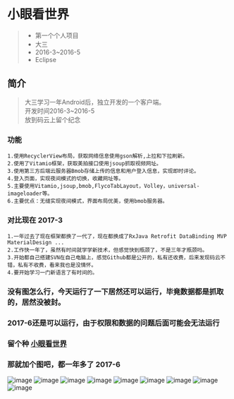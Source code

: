 # 小眼看世界>* 第一个个人项目>* 大三>* 2016-3~2016-5>* Eclipse## 简介> 大三学习一年Android后，独立开发的一个客户端。<br/>> 开发时间2016-3~2016-5<br/>> 放到码云上留个纪念<br/>### 功能 	1.使用RecyclerView布局，获取网络信息使用gson解析,上拉和下拉刷新。 	2.使用了Vitamio框架，获取美拍接口使用jsoup抓取视频网址。 	3.使用第三方后端云服务器Bmob存储上传的信息和用户登入信息，实现即时评论。 	4.登入页面，实现夜间模式的切换，收藏网址等。 	5.主要使用Vitamio,jsoup,bmob,FlycoTabLayout，Volley，universal-imageloader等。 	6.主要优点：无缝实现夜间模式，界面布局优美，使用bmob服务器。 ### 对比现在 2017-3	1.一年过去了现在框架都换了一代了，现在都换成了RxJava Retrofit DataBinding MVP MaterialDesign ...	2.工作快一年了，虽然有时间就学学新技术，但感觉快到瓶颈了，不是三年才瓶颈吗。	3.开始都自己搭建SVN在自己电脑上，感觉Github都是公开的，私有还收费，后来发现码云不错，私有不收费，看来我也是没情怀。	4.要开始学习一门新语言了有时间的。### 没有图怎么行，今天运行了一下居然还可以运行，毕竟数据都是抓取的，居然没被封。### 2017-6还是可以运行，由于权限和数据的问题后面可能会无法运行### 留个种 [小眼看世界](https://github.com/mochixuan/SmallSeeWorld/blob/master/SmallSeeWorld/apk/SmallSeeWorld.apk)### 那就加个图吧，都一年多了 2017-6 ![image](https://github.com/mochixuan/SmallSeeWorld/blob/master/SmallSeeWorld/img/img1.jpg)![image](https://github.com/mochixuan/SmallSeeWorld/blob/master/SmallSeeWorld/img/img2.jpg)![image](https://github.com/mochixuan/SmallSeeWorld/blob/master/SmallSeeWorld/img/img3.jpg)![image](https://github.com/mochixuan/SmallSeeWorld/blob/master/SmallSeeWorld/img/img4.jpg)![image](https://github.com/mochixuan/SmallSeeWorld/blob/master/SmallSeeWorld/img/img5.jpg)![image](https://github.com/mochixuan/SmallSeeWorld/blob/master/SmallSeeWorld/img/img6.jpg)![image](https://github.com/mochixuan/SmallSeeWorld/blob/master/SmallSeeWorld/img/img7.jpg)![image](https://github.com/mochixuan/SmallSeeWorld/blob/master/SmallSeeWorld/img/img8.jpg)![image](https://github.com/mochixuan/SmallSeeWorld/blob/master/SmallSeeWorld/img/img9.jpg)